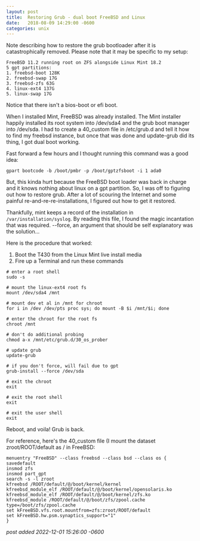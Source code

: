 ```yaml
---
layout:	post
title:	Restoring Grub - dual boot FreeBSD and Linux
date:	2018-08-09 14:29:00 -0600
categories:	unix
---
```

Note describing how to restore the grub bootloader after it is catastrophically removed. Please note that it may be specific to my setup:
<!--more-->

```
FreeBSD 11.2 running root on ZFS alongside Linux Mint 18.2
5 gpt partitions:
1. freebsd-boot 128K
2. freebsd-swap 17G
3. freebsd-zfs 63G
4. linux-ext4 137G
5. linux-swap 17G
```

Notice that there isn't a bios-boot or efi boot.


When I installed Mint, FreeBSD was already installed. The Mint installer happily installed its root system into /dev/sda4 and the grub boot manager into /dev/sda. I had to create a 40_custom file in /etc/grub.d and tell it how to find my freebsd instance, but once that was done and update-grub did its thing, I got dual boot working.

Fast forward a few hours and I thought running this command was a good idea:

`gpart bootcode -b /boot/pmbr -p /boot/gptzfsboot -i 1 ada0`

But, this kinda hurt because the FreeBSD boot loader was back in charge and it knows nothing about linux on a gpt partition. So, I was off to figuring out how to restore grub. After a lot of scouring the Internet and some painful re-and-re-re-installations, I figured out how to get it restored.

Thankfully, mint keeps a record of the installation in `/var/installation/syslog`. By reading this file, I found the magic incantation that was required. --force, an argument that should be self explanatory was the solution...

Here is the procedure that worked:

1. Boot the T430 from the Linux Mint live install media
2. Fire up a Terminal and run these commands

```
# enter a root shell
sudo -s                                                         

# mount the linux-ext4 root fs
mount /dev/sda4 /mnt                                            

# mount dev et al in /mnt for chroot
for i in /dev /dev/pts proc sys; do mount -B $i /mnt/$i; done   

# enter the chroot for the root fs
chroot /mnt                                                     

# don't do additional probing
chmod a-x /mnt/etc/grub.d/30_os_prober                          

# update grub
update-grub                                                     

# if you don't force, will fail due to gpt
grub-install --force /dev/sda                                   

# exit the chroot
exit                                                            

# exit the root shell
exit                                                            

# exit the user shell
exit
```

Reboot, and voila! Grub is back.

For reference, here's the 40_custom file (I mount the dataset zroot/ROOT/default as / in FreeBSD:

```
menuentry "FreeBSD" --class freebsd --class bsd --class os {
savedefault
insmod zfs
insmod part_gpt
search -s -l zroot
kfreebsd /ROOT/default/@/boot/kernel/kernel
kfreebsd_module_elf /ROOT/default/@/boot/kernel/opensolaris.ko
kfreebsd_module_elf /ROOT/default/@/boot/kernel/zfs.ko
kfreebsd_module /ROOT/default/@/boot/zfs/zpool.cache type=/boot/zfs/zpool.cache
set kFreeBSD.vfs.root.mountfrom=zfs:zroot/ROOT/default
set kFreeBSD.hw.psm.synaptics_support="1"
}
```

*post added 2022-12-01 15:26:00 -0600*